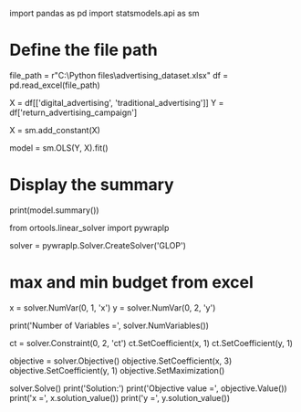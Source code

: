 import pandas as pd
import statsmodels.api as sm

# Define the file path
file_path = r"C:\Python files\advertising_dataset.xlsx"
df = pd.read_excel(file_path)

X = df[['digital_advertising', 'traditional_advertising']]
Y = df['return_advertising_campaign']

X = sm.add_constant(X)

model = sm.OLS(Y, X).fit()

# Display the summary
print(model.summary())

from ortools.linear_solver import pywraplp

solver = pywraplp.Solver.CreateSolver('GLOP')

# max and min budget from excel
x = solver.NumVar(0, 1, 'x')
y = solver.NumVar(0, 2, 'y')

print('Number of Variables =', solver.NumVariables())

ct = solver.Constraint(0, 2, 'ct')
ct.SetCoefficient(x, 1)
ct.SetCoefficient(y, 1)

objective = solver.Objective()
objective.SetCoefficient(x, 3)
objective.SetCoefficient(y, 1)
objective.SetMaximization()

solver.Solve()
print('Solution:')
print('Objective value =', objective.Value())
print('x =', x.solution_value())
print('y =', y.solution_value())
